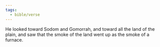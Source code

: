 ```yaml
---
tags:
  - bible/verse
---
```

He looked toward Sodom and Gomorrah, and toward all the land of the plain, and saw that the smoke of the land went up as the smoke of a furnace.